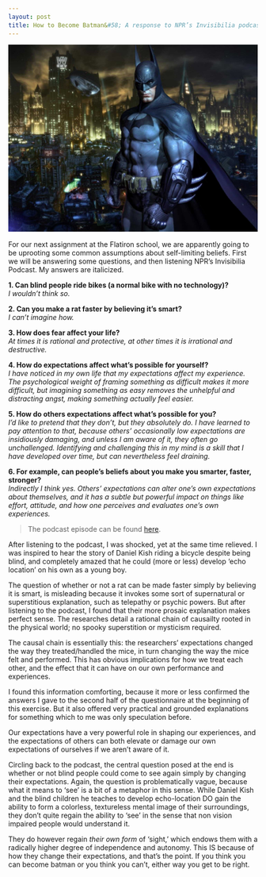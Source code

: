 ```yaml
---
layout: post
title: How to Become Batman&#58; A response to NPR’s Invisibilia podcast
---
```


![Alt boring](/../img/Arkhamcity-Batman-Gotham.jpg)


For our next assignment at the Flatiron school, we are apparently going to be uprooting some common assumptions about self-limiting beliefs. First we will be answering some questions, and then listening NPR’s Invisibilia Podcast. My answers are italicized.

**1. Can blind people ride bikes (a normal bike with no technology)?**
  <br>*I wouldn’t think so.*

**2. Can you make a rat faster by believing it’s smart?**
  <br>*I can’t imagine how.*

**3. How does fear affect your life?**
  <br>*At times it is rational and protective, at other times it is irrational and destructive.*

**4. How do expectations affect what’s possible for yourself?**
  <br>*I have noticed in my own life that my expectations affect my experience. The psychological weight of framing something as difficult makes it more difficult, but imagining something as easy removes the unhelpful and distracting angst, making something actually feel easier.*

**5. How do others expectations affect what’s possible for you?**
  <br>*I’d like to pretend that they don’t, but they absolutely do. I have learned to pay attention to that, because others’ occasionally low expectations are insidiously damaging, and unless I am aware of it, they often go unchallenged. Identifying and challenging this in my mind is a skill that I have developed over time, but can nevertheless feel draining.*

**6. For example, can people’s beliefs about you make you smarter, faster, stronger?**
  <br>*Indirectly I think yes. Others’ expectations can alter one’s own expectations about themselves, and it has a subtle but powerful impact on things like effort, attitude, and how one perceives and evaluates one’s own experiences.*

>The podcast episode can be found [here](http://www.npr.org/player/v2/mediaPlayer.html?action=1&t=3&islist=true&id=64&d=01-23-2015).

After listening to the podcast, I was shocked, yet at the same time relieved. I was inspired to hear the story of Daniel Kish riding a bicycle despite being blind, and completely amazed that he could (more or less) develop ‘echo location’ on his own as a young boy.

The question of whether or not a rat can be made faster simply by believing it is smart, is misleading because it invokes some sort of supernatural or superstitious explanation, such as telepathy or psychic powers. But after listening to the podcast, I found that their more prosaic explanation makes perfect sense. The researches detail a rational chain of causailty rooted in the physical world; no spooky superstition or mysticism required.

The causal chain is essentially this: the researchers’ expectations changed the way they treated/handled the mice, in turn changing the way the mice felt and performed. This has obvious implications for how we treat each other, and the effect that it can have on our own performance and experiences.

I found this information comforting, because it more or less confirmed the answers I gave to the second half of the questionnaire at the beginning of this exercise. But it also offered very practical and grounded explanations for something which to me was only speculation before.

Our expectations have a very powerful role in shaping our experiences, and the expectations of others can both elevate or damage our own expectations of ourselves if we aren’t aware of it.

Circling back to the podcast, the central question posed at the end is whether or not blind people could come to see again simply by changing their expectations. Again, the question is problematically vague, because what it means to ‘see’ is a bit of a metaphor in this sense. While Daniel Kish and the blind children he teaches to develop echo-location DO gain the ability to form a colorless, textureless mental image of their surroundings, they don’t quite regain the ability to ‘see’ in the sense that non vision impaired people would understand it.

They do however regain *their own form* of ‘sight,’ which endows them with a radically higher degree of independence and autonomy. This IS because of how they change their expectations, and that’s the point. If you think you can become batman or you think you can’t, either way you get to be right.